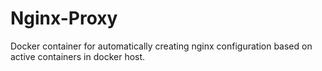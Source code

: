 Nginx-Proxy
===================================================
Docker container for automatically creating nginx configuration based on active containers in docker host.

